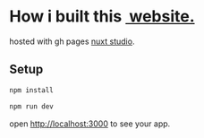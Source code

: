 # How i built this&nbsp;<a href="http://sudo-self-content-wind.nuxt.space/">&nbsp;website.</a>
 hosted with gh pages [nuxt studio](https://sudo-self-content-wind.nuxt.space).

## Setup

```bash
npm install
```
```bash
npm run dev
```
 open [http://localhost:3000](http://localhost:3000) to see your app.

